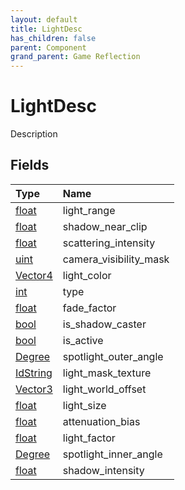 ```yaml
---
layout: default
title: LightDesc
has_children: false
parent: Component
grand_parent: Game Reflection
---
```

# LightDesc
Description 

## Fields

| Type | Name |
|:----------|:--------------|
| [float](/riftbreaker-wiki/docs/game-reflection/components/float/) | light_range |
| [float](/riftbreaker-wiki/docs/game-reflection/components/float/) | shadow_near_clip |
| [float](/riftbreaker-wiki/docs/game-reflection/components/float/) | scattering_intensity |
| [uint](/riftbreaker-wiki/docs/game-reflection/components/uint/) | camera_visibility_mask |
| [Vector4](/riftbreaker-wiki/docs/game-reflection/classes/vector4/) | light_color |
| [int](/riftbreaker-wiki/docs/game-reflection/enums/int/) | type |
| [float](/riftbreaker-wiki/docs/game-reflection/components/float/) | fade_factor |
| [bool](/riftbreaker-wiki/docs/game-reflection/components/bool/) | is_shadow_caster |
| [bool](/riftbreaker-wiki/docs/game-reflection/components/bool/) | is_active |
| [Degree](/riftbreaker-wiki/docs/game-reflection/classes/degree/) | spotlight_outer_angle |
| [IdString](/riftbreaker-wiki/docs/game-reflection/components/id_string/) | light_mask_texture |
| [Vector3](/riftbreaker-wiki/docs/game-reflection/classes/vector3/) | light_world_offset |
| [float](/riftbreaker-wiki/docs/game-reflection/components/float/) | light_size |
| [float](/riftbreaker-wiki/docs/game-reflection/components/float/) | attenuation_bias |
| [float](/riftbreaker-wiki/docs/game-reflection/components/float/) | light_factor |
| [Degree](/riftbreaker-wiki/docs/game-reflection/classes/degree/) | spotlight_inner_angle |
| [float](/riftbreaker-wiki/docs/game-reflection/components/float/) | shadow_intensity |

